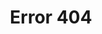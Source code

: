 ---
layout: layout.njk
title: Error 404
permalink: 404.html
eleventyExcludeFromCollections: true
---
